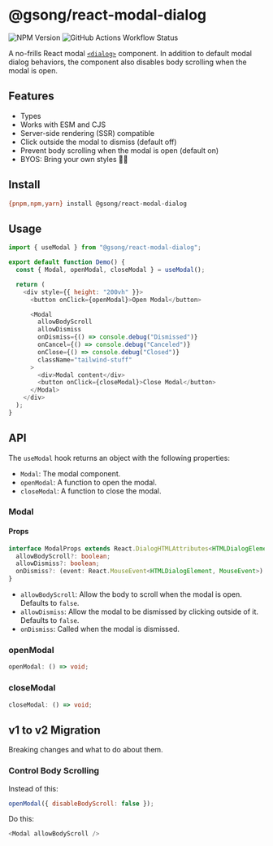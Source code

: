 # @gsong/react-modal-dialog

![NPM Version](https://img.shields.io/npm/v/%40gsong%2Freact-modal-dialog)
![GitHub Actions Workflow Status](https://img.shields.io/github/actions/workflow/status/gsong/react-modal-dialog/validate.yaml?label=tests)

A no-frills React modal [`<dialog>`][dialog] component. In addition to default
modal dialog behaviors, the component also disables body scrolling when the
modal is open.

## Features

- Types
- Works with ESM and CJS
- Server-side rendering (SSR) compatible
- Click outside the modal to dismiss (default off)
- Prevent body scrolling when the modal is open (default on)
- BYOS: Bring your own styles 🧑‍🎤

## Install

```sh
{pnpm,npm,yarn} install @gsong/react-modal-dialog
```

## Usage

```js
import { useModal } from "@gsong/react-modal-dialog";

export default function Demo() {
  const { Modal, openModal, closeModal } = useModal();

  return (
    <div style={{ height: "200vh" }}>
      <button onClick={openModal}>Open Modal</button>

      <Modal
        allowBodyScroll
        allowDismiss
        onDismiss={() => console.debug("Dismissed")}
        onCancel={() => console.debug("Canceled")}
        onClose={() => console.debug("Closed")}
        className="tailwind-stuff"
      >
        <div>Modal content</div>
        <button onClick={closeModal}>Close Modal</button>
      </Modal>
    </div>
  );
}
```

## API

The `useModal` hook returns an object with the following properties:

- `Modal`: The modal component.
- `openModal`: A function to open the modal.
- `closeModal`: A function to close the modal.

### Modal

#### Props

```ts
interface ModalProps extends React.DialogHTMLAttributes<HTMLDialogElement> {
  allowBodyScroll?: boolean;
  allowDismiss?: boolean;
  onDismiss?: (event: React.MouseEvent<HTMLDialogElement, MouseEvent>) => void;
}
```

- `allowBodyScroll`: Allow the body to scroll when the modal is open. Defaults
  to `false`.
- `allowDismiss`: Allow the modal to be dismissed by clicking outside of it.
  Defaults to `false`.
- `onDismiss`: Called when the modal is dismissed.

### openModal

```ts
openModal: () => void;
```

### closeModal

```ts
closeModal: () => void;
```

## v1 to v2 Migration

Breaking changes and what to do about them.

### Control Body Scrolling

Instead of this:

```js
openModal({ disableBodyScroll: false });
```

Do this:

```js
<Modal allowBodyScroll />
```

[dialog]: https://developer.mozilla.org/en-US/docs/Web/HTML/Element/dialog
